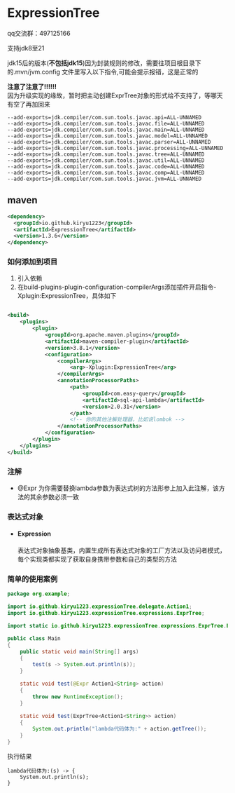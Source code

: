 # ExpressionTree

qq交流群：497125166

支持jdk8至21

jdk15后的版本(**不包括jdk15**)因为封装规则的修改，需要往项目根目录下的.mvn/jvm.config
文件里写入以下指令,可能会提示报错，这是正常的


**注意了注意了‼️‼️‼️**
<br>因为升级实现的缘故，暂时把主动创建ExprTree对象的形式给不支持了，等哪天有空了再加回来


```text
--add-exports=jdk.compiler/com.sun.tools.javac.api=ALL-UNNAMED
--add-exports=jdk.compiler/com.sun.tools.javac.file=ALL-UNNAMED
--add-exports=jdk.compiler/com.sun.tools.javac.main=ALL-UNNAMED
--add-exports=jdk.compiler/com.sun.tools.javac.model=ALL-UNNAMED
--add-exports=jdk.compiler/com.sun.tools.javac.parser=ALL-UNNAMED
--add-exports=jdk.compiler/com.sun.tools.javac.processing=ALL-UNNAMED
--add-exports=jdk.compiler/com.sun.tools.javac.tree=ALL-UNNAMED
--add-exports=jdk.compiler/com.sun.tools.javac.util=ALL-UNNAMED
--add-exports=jdk.compiler/com.sun.tools.javac.code=ALL-UNNAMED
--add-exports=jdk.compiler/com.sun.tools.javac.comp=ALL-UNNAMED
--add-exports=jdk.compiler/com.sun.tools.javac.jvm=ALL-UNNAMED
```

## maven
```xml
<dependency>
  <groupId>io.github.kiryu1223</groupId>
  <artifactId>ExpressionTree</artifactId>
  <version>1.3.6</version>
</dependency>
```

### 如何添加到项目
1. 引入依赖
2. 在build-plugins-plugin-configuration-compilerArgs添加插件开启指令-Xplugin:ExpressionTree，具体如下
```xml

<build>
    <plugins>
        <plugin>
            <groupId>org.apache.maven.plugins</groupId>
            <artifactId>maven-compiler-plugin</artifactId>
            <version>3.8.1</version>
            <configuration>
                <compilerArgs>
                    <arg>-Xplugin:ExpressionTree</arg>
                </compilerArgs>
                <annotationProcessorPaths>
                    <path>
                        <groupId>com.easy-query</groupId>
                        <artifactId>sql-api-lambda</artifactId>
                        <version>2.0.31</version>
                    </path>
                    <!-- 你的其他注解处理器，比如说lombok -->
                </annotationProcessorPaths>
            </configuration>
        </plugin>
    </plugins>
</build>
```
### 注解
+ @Expr
  为你需要替换lambda参数为表达式树的方法形参上加入此注解，该方法的其余参数必须一致

### 表达式对象
+ #### Expression
  表达式对象抽象基类，内置生成所有表达式对象的工厂方法以及访问者模式，
  每个实现类都实现了获取自身携带参数和自己的类型的方法

### 简单的使用案例
```java
package org.example;

import io.github.kiryu1223.expressionTree.delegate.Action1;
import io.github.kiryu1223.expressionTree.expressions.ExprTree;

import static io.github.kiryu1223.expressionTree.expressions.ExprTree.Expr;

public class Main
{
    public static void main(String[] args)
    {
        test(s -> System.out.println(s));
    }

    static void test(@Expr Action1<String> action)
    {
        throw new RuntimeException();
    }

    static void test(ExprTree<Action1<String>> action)
    {
        System.out.println("lambda代码体为:" + action.getTree());
    }
}
```
执行结果
```text
lambda代码体为:(s) -> {
    System.out.println(s);
}
```

